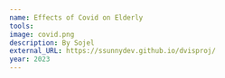 ```yaml
---
name: Effects of Covid on Elderly
tools: 
image: covid.png
description: By Sojel
external_URL: https://ssunnydev.github.io/dvisproj/
year: 2023
---
```

